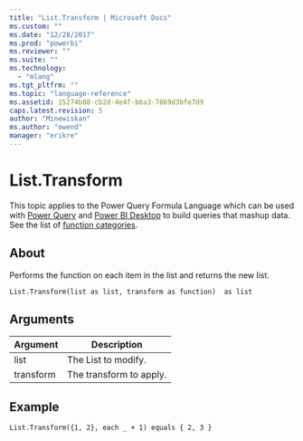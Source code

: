 ```yaml
---
title: "List.Transform | Microsoft Docs"
ms.custom: ""
ms.date: "12/28/2017"
ms.prod: "powerbi"
ms.reviewer: ""
ms.suite: ""
ms.technology: 
  - "mlang"
ms.tgt_pltfrm: ""
ms.topic: "language-reference"
ms.assetid: 15274b80-cb2d-4e4f-b6a3-7869d3bfe7d9
caps.latest.revision: 5
author: "Minewiskan"
ms.author: "owend"
manager: "erikre"
---
```

# List.Transform
This topic applies to the Power Query Formula Language which can be used with [Power Query](https://support.office.com/article/Introduction-to-Microsoft-Power-Query-for-Excel-6E92E2F4-2079-4E1F-BAD5-89F6269CD605) and [Power BI Desktop](http://go.microsoft.com/fwlink/p/?LinkId=618607) to build queries that mashup data. See the list of [function categories](https://msdn.microsoft.com/en-us/library/mt211003.aspx).  
  
## About  
Performs the function on each item in the list and returns the new list.  
  
```  
List.Transform(list as list, transform as function)  as list  
```  
  
## Arguments  
  
|Argument|Description|  
|------------|---------------|  
|list|The List to modify.|  
|transform|The transform to apply.|  
  
## <a name="__goback"></a>Example  
  
```  
List.Transform({1, 2}, each _ + 1) equals { 2, 3 }  
```  
